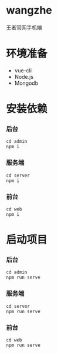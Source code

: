 # wangzhe
王者官网手机端

# 环境准备
* vue-cli
* Node.js
* Mongodb

# 安装依赖
### 后台
`cd admin`  
`npm i`
### 服务端
`cd server`  
`npm i`
### 前台
`cd web`  
`npm i`

# 启动项目
### 后台
`cd admin`  
`npm run serve`
### 服务端
`cd server`  
`npm run serve`
### 前台
`cd web`  
`npm run serve`